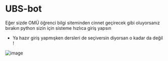 # UBS-bot

Eğer sizde OMÜ öğrenci bilgi siteminden cinnet geçirecek gibi oluyorsanız bırakın python sizin için sisteme hızlıca giriş yapsın 

- Ya hazır giriş  yapmışken dersleri de seçiversin diyorsan o kadar da değil ! 

![image](https://user-images.githubusercontent.com/56133248/192119977-fdd97a09-dd45-4ae3-8fd5-6bfd24d20bd0.png)
